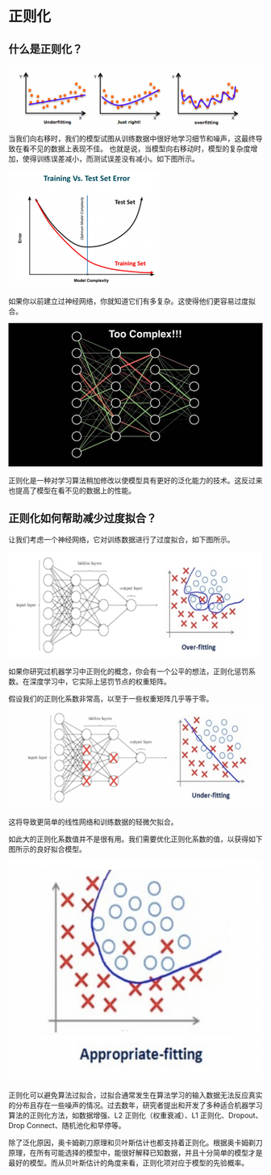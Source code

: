 # 正则化

## 什么是正则化？

![overfitting](../../../../images/deep_learning/model_tuning/regularization/overfitting.png)
当我们向右移时，我们的模型试图从训练数据中很好地学习细节和噪声，这最终导致在看不见的数据上表现不佳。
也就是说，当模型向右移动时，模型的复杂度增加，使得训练误差减小，而测试误差没有减小。如下图所示。

![overfitting](../../../../images/deep_learning/model_tuning/regularization/overfitting_v1.png)

如果你以前建立过神经网络，你就知道它们有多复杂。这使得他们更容易过度拟合。

![overfitting](../../../../images/deep_learning/model_tuning/regularization/complex_network.jpeg)

正则化是一种对学习算法稍加修改以使模型具有更好的泛化能力的技术。这反过来也提高了模型在看不见的数据上的性能。

## 正则化如何帮助减少过度拟合？

让我们考虑一个神经网络，它对训练数据进行了过度拟合，如下图所示。


![overfitting](../../../../images/deep_learning/model_tuning/regularization/overfitting_v2.png)

如果你研究过机器学习中正则化的概念，你会有一个公平的想法，正则化惩罚系数。在深度学习中，它实际上惩罚节点的权重矩阵。

假设我们的正则化系数非常高，以至于一些权重矩阵几乎等于零。
![overfitting](../../../../images/deep_learning/model_tuning/regularization/underfitting.png)

这将导致更简单的线性网络和训练数据的轻微欠拟合。

如此大的正则化系数值并不是很有用。我们需要优化正则化系数的值，以获得如下图所示的良好拟合模型。

![overfitting](../../../../images/deep_learning/model_tuning/regularization/appropriate_fitting.png)



正则化可以避免算法过拟合，过拟合通常发生在算法学习的输入数据无法反应真实的分布且存在一些噪声的情况。过去数年，研究者提出和开发了多种适合机器学习算法的正则化方法，如数据增强、L2 正则化（权重衰减）、L1 正则化、Dropout、Drop Connect、随机池化和早停等。

除了泛化原因，奥卡姆剃刀原理和贝叶斯估计也都支持着正则化。根据奥卡姆剃刀原理，在所有可能选择的模型中，能很好解释已知数据，并且十分简单的模型才是最好的模型。而从贝叶斯估计的角度来看，正则化项对应于模型的先验概率。
